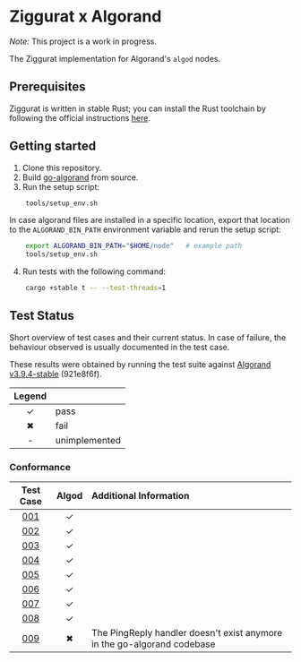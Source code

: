 # Ziggurat x Algorand

*Note:* This project is a work in progress.

The Ziggurat implementation for Algorand's `algod` nodes.

## Prerequisites

Ziggurat is written in stable Rust; you can install the Rust toolchain by following the official instructions [here](https://www.rust-lang.org/learn/get-started).

## Getting started

1. Clone this repository.
2. Build [go-algorand](https://github.com/algorand/go-algorand) from source.
3. Run the setup script:
```zsh
    tools/setup_env.sh
```

In case algorand files are installed in a specific location, export that location to the `ALGORAND_BIN_PATH`
environment variable and rerun the setup script:
```zsh
    export ALGORAND_BIN_PATH="$HOME/node"   # example path
    tools/setup_env.sh
```
4. Run tests with the following command:
```zsh
    cargo +stable t -- --test-threads=1
```

## Test Status

Short overview of test cases and their current status. In case of failure, the behaviour observed is usually documented in the test case.

These results were obtained by running the test suite against [Algorand v3.9.4-stable](https://github.com/algorand/go-algorand/releases/tag/v3.9.4-stable) (921e8f6f).

| Legend |               |
| :----: | ------------- |
|   ✓    | pass          |
|   ✖    | fail          |
|   -    | unimplemented |

### Conformance

|             Test Case             | Algod  | Additional Information                                                      |
| :-------------------------------: | :----: | :-------------------------------------------------------------------------- |
| [001](SPEC.md#ZG-CONFORMANCE-001) |   ✓    |                                                                             |
| [002](SPEC.md#ZG-CONFORMANCE-002) |   ✓    |                                                                             |
| [003](SPEC.md#ZG-CONFORMANCE-003) |   ✓    |                                                                             |
| [004](SPEC.md#ZG-CONFORMANCE-004) |   ✓    |                                                                             |
| [005](SPEC.md#ZG-CONFORMANCE-005) |   ✓    |                                                                             |
| [006](SPEC.md#ZG-CONFORMANCE-006) |   ✓    |                                                                             |
| [007](SPEC.md#ZG-CONFORMANCE-007) |   ✓    |                                                                             |
| [008](SPEC.md#ZG-CONFORMANCE-008) |   ✓    |                                                                             |
| [009](SPEC.md#ZG-CONFORMANCE-009) |   ✖    | The PingReply handler doesn't exist anymore in the go-algorand codebase     |
